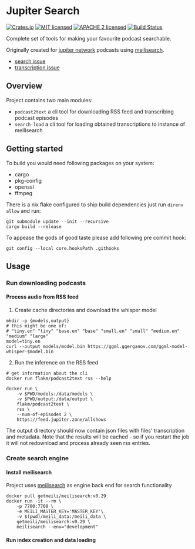 # Jupiter Search

[![Crates.io][crates-badge]][crates-url]
[![MIT licensed][mit-badge]][mit-url]
[![APACHE 2 licensed][apache-badge]][apache-url]
[![Build Status][actions-badge]][actions-url]

[crates-badge]: https://img.shields.io/crates/v/podcast2text.svg
[crates-url]: https://crates.io/crates/podcast2text
[mit-badge]: https://img.shields.io/badge/license-MIT-blue.svg
[mit-url]: https://github.com/FlakM/jupiter-search/blob/master/LICENSE-MIT
[apache-badge]: https://img.shields.io/badge/License-Apache_2.0-blue.svg
[apache-url]: https://github.com/FlakM/jupiter-search/blob/master/LICENSE-APACHE
[actions-badge]: https://github.com/flakm/jupiter-search/actions/workflows/build.yml/badge.svg
[actions-url]: https://github.com/FlakM/jupiter-search/actions

Complete set of tools for making your favourite podcast searchable.

Originally created for [jupiter network](https://www.jupiterbroadcasting.com/) podcasts using [meilisearch](https://www.meilisearch.com/).

- [search issue](https://github.com/JupiterBroadcasting/jupiterbroadcasting.com/issues/26)
- [transcription issue](https://github.com/JupiterBroadcasting/jupiterbroadcasting.com/issues/301)

## Overview

Project contains two main modules:

* `podcast2text` a cli tool for downloading RSS feed and transcribing podcast episodes 
* `search-load` a cli tool for loading obtained transcriptions to
  instance of meilisearch


## Getting started

To build you would need following packages on your system:

- cargo
- pkg-config
- openssl
- ffmpeg

There is a nix flake configured to ship build dependencies
just run `direnv allow` and run:

```shell
git submodule update --init --recursive
cargo build --release
```

To appease the gods of good taste please add following pre commit hook:

```
git config --local core.hooksPath .githooks
```

## Usage

### Run downloading podcasts

#### Process audio from RSS feed


1. Create cache directories and download the whisper model

```shell
mkdir -p {models,output}
# this might be one of:
# "tiny.en" "tiny" "base.en" "base" "small.en" "small" "medium.en" "medium" "large"
model=tiny.en
curl --output models/model.bin https://ggml.ggerganov.com/ggml-model-whisper-$model.bin
```

2. Run the inference on the RSS feed

```shell
# get information about the cli
docker run flakm/podcast2text rss --help

docker run \
    -v $PWD/models:/data/models \
    -v $PWD/output:/data/output \
    flakm/podcast2text \
    rss \
    --num-of-episodes 2 \
    https://feed.jupiter.zone/allshows 
```

The output directory should now contain json files with files'
transcription and metadata. Note that the results will be cached - so if
you restart the job it will not redownload and process already seen
rss entries.


### Create search engine

#### Install meilisearch

Project uses [meilisearch](https://www.meilisearch.com/) as engine
back end for search functionality

```shell
docker pull getmeili/meilisearch:v0.29
docker run -it --rm \
    -p 7700:7700 \
    -e MEILI_MASTER_KEY='MASTER_KEY'\
    -v $(pwd)/meili_data:/meili_data \
    getmeili/meilisearch:v0.29 \
    meilisearch --env="development"
```

#### Run index creation and data loading

